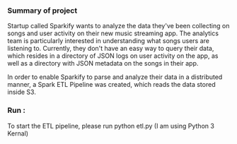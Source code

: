 ### Summary of project


Startup called Sparkify wants to analyze the data they've been collecting on songs and user activity on their new music streaming app. The analytics team is particularly interested in understanding what songs users are listening to. Currently, they don't have an easy way to query their data, which resides in a directory of JSON logs on user activity on the app, as well as a directory with JSON metadata on the songs in their app.


In order to enable Sparkify to parse and analyze their data in a distributed manner, a Spark ETL Pipeline was created, which reads the data stored inside S3.


### Run :


To start the ETL pipeline, please run python etl.py (I am using Python 3 Kernal)